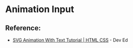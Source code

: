# Animation Input

## **Reference:**
* [SVG Animation With Text Tutorial | HTML CSS](https://www.youtube.com/watch?v=vJNVramny9k) - Dev Ed